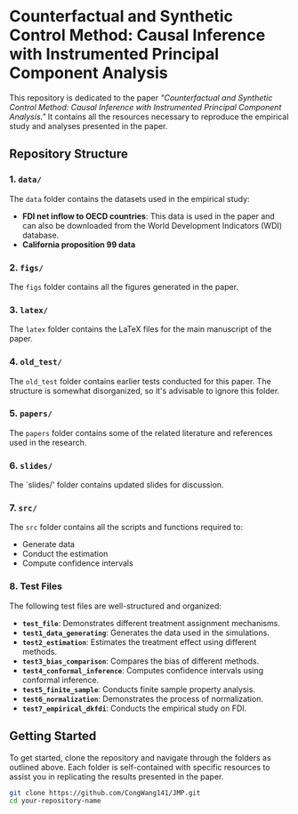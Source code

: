 # Counterfactual and Synthetic Control Method: Causal Inference with Instrumented Principal Component Analysis

This repository is dedicated to the paper *"Counterfactual and Synthetic Control Method: Causal Inference with Instrumented Principal Component Analysis."* It contains all the resources necessary to reproduce the empirical study and analyses presented in the paper.

## Repository Structure

### 1. `data/`
The `data` folder contains the datasets used in the empirical study:

- **FDI net inflow to OECD countries**: This data is used in the paper and can also be downloaded from the World Development Indicators (WDI) database.
- **California proposition 99 data**

### 2. `figs/`
The `figs` folder contains all the figures generated in the paper.

### 3. `latex/`
The `latex` folder contains the LaTeX files for the main manuscript of the paper.

### 4. `old_test/`
The `old_test` folder contains earlier tests conducted for this paper. The structure is somewhat disorganized, so it's advisable to ignore this folder.

### 5. `papers/`
The `papers` folder contains some of the related literature and references used in the research.

### 6. `slides/`
The `slides/' folder contains updated slides for discussion.

### 7. `src/`
The `src` folder contains all the scripts and functions required to:

- Generate data
- Conduct the estimation
- Compute confidence intervals

### 8. Test Files
The following test files are well-structured and organized:

- **`test_file`**: Demonstrates different treatment assignment mechanisms.
- **`test1_data_generating`**: Generates the data used in the simulations.
- **`test2_estimation`**: Estimates the treatment effect using different methods.
- **`test3_bias_comparison`**: Compares the bias of different methods.
- **`test4_conformal_inference`**: Computes confidence intervals using conformal inference.
- **`test5_finite_sample`**: Conducts finite sample property analysis.
- **`test6_normalization`**: Demonstrates the process of normalization.
- **`test7_empirical_dkfdi`**: Conducts the empirical study on FDI.

## Getting Started

To get started, clone the repository and navigate through the folders as outlined above. Each folder is self-contained with specific resources to assist you in replicating the results presented in the paper.

```bash
git clone https://github.com/CongWang141/JMP.git
cd your-repository-name

